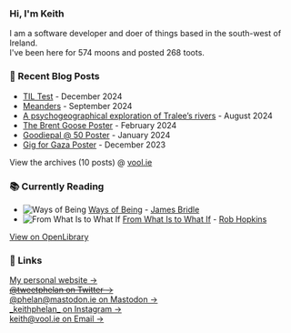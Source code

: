 ### Hi, I'm Keith

I am a software developer and doer of things based in the south-west of Ireland.     
I've been here for <!-- writing_moons starts -->574<!-- writing_moons ends --> moons and posted <!-- writing_toots starts -->268<!-- writing_toots ends --> toots.

### 📝 Recent Blog Posts

<!-- writing starts -->
* [TIL Test](https://vool.ie/til-test/) - December 2024
* [Meanders](https://vool.ie/meanders/) - September 2024
* [A psychogeographical exploration of Tralee’s rivers](https://vool.ie/a-psychogeographical-exploration-of-tralees-rivers/) - August 2024
* [The Brent Goose Poster](https://vool.ie/the-brent-goose-poster/) - February 2024
* [Goodiepal @ 50 Poster](https://vool.ie/goodiepal-poster/) - January 2024
* [Gig for Gaza Poster](https://vool.ie/gig-for-gaza-poster/) - December 2023
<!-- writing ends -->

View the archives (<!-- writing_count starts -->10<!-- writing_count ends --> posts) @ [vool.ie](https://vool.ie)

### 📚 Currently Reading    
<!-- reading starts -->
* ![Ways of Being](https://covers.openlibrary.org/b/olid/OL38803755M-M.jpg) [Ways of Being](https://openlibrary.org/works/OL26003614W) - [James Bridle](https://openlibrary.org/authors/OL7421254A)
* ![From What Is to What If](https://covers.openlibrary.org/b/olid/OL28362637M-M.jpg) [From What Is to What If](https://openlibrary.org/works/OL20934860W) - [Rob Hopkins](https://openlibrary.org/authors/OL5184095A)
<!-- reading ends -->
[View on OpenLibrary](https://openlibrary.org/people/phelan5959)

### 🔗 Links   
[My personal website &rarr;](https://vool.ie/)    
~~[@tweetphelan on Twitter &rarr;](https://twitter.com/tweetphelan)~~    
[@phelan@mastodon.ie on Mastodon &rarr;](https://mastodon.ie/@phelan)    
[\_keithphelan\_ on Instagram &rarr;](https://www.instagram.com/_keithphelan_/)   
[keith@vool.ie on Email &rarr;](mailto:keith@vool.ie)
